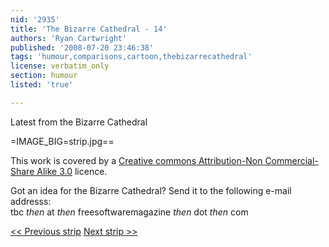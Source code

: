 ```yaml
---
nid: '2935'
title: 'The Bizarre Cathedral - 14'
authors: 'Ryan Cartwright'
published: '2008-07-20 23:46:38'
tags: 'humour,comparisons,cartoon,thebizarrecathedral'
license: verbatim_only
section: humour
listed: 'true'

---
```

Latest from the Bizarre Cathedral

<!--break-->

=IMAGE_BIG=strip.jpg==

This work is covered by a [Creative commons Attribution-Non Commercial-Share Alike 3.0](http://creativecommons.org/licenses/by-nc-sa/3.0/) licence.

Got an idea for the Bizarre Cathedral? Send it to the following e-mail addresss:  
tbc _then_ at _then_ freesoftwaremagazine _then_ dot _then_ com

[<< Previous strip](http://www.freesoftwaremagazine.com/columns/bizarre_cathedral_13)
 [Next strip >>](http://www.freesoftwaremagazine.com/columns/bizarre_cathedral_15)